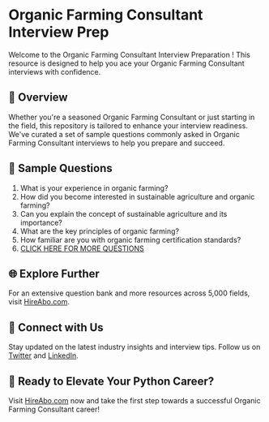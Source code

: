 # Organic Farming Consultant Interview Prep

Welcome to the Organic Farming Consultant Interview Preparation ! This resource is designed to help you ace your Organic Farming Consultant interviews with confidence.

## 🚀 Overview

Whether you're a seasoned Organic Farming Consultant or just starting in the field, this repository is tailored to enhance your interview readiness. We've curated a set of sample questions commonly asked in Organic Farming Consultant interviews to help you prepare and succeed.

## 📝 Sample Questions

1. What is your experience in organic farming?
2. How did you become interested in sustainable agriculture and organic farming?
3. Can you explain the concept of sustainable agriculture and its importance?
4. What are the key principles of organic farming?
5. How familiar are you with organic farming certification standards?
6. [CLICK HERE FOR MORE QUESTIONS](https://hireabo.com/job/10_4_1/Organic%20Farming%20Consultant)

## 🌐 Explore Further

For an extensive question bank and more resources across 5,000 fields, visit [HireAbo.com](https://www.hireabo.com).

## 📱 Connect with Us

Stay updated on the latest industry insights and interview tips. Follow us on [Twitter](https://twitter.com/hireabo) and [LinkedIn](https://www.linkedin.com/in/hire-abo-3609972a8/).

## 🚀 Ready to Elevate Your Python Career?

Visit [HireAbo.com](https://www.hireabo.com) now and take the first step towards a successful Organic Farming Consultant career!